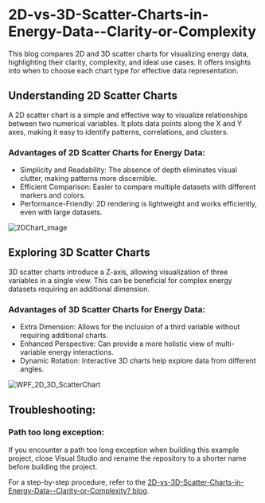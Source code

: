 # 2D-vs-3D-Scatter-Charts-in-Energy-Data--Clarity-or-Complexity
This blog compares 2D and 3D scatter charts for visualizing energy data, highlighting their clarity, complexity, and ideal use cases. It offers insights into when to choose each chart type for effective data representation.

## Understanding 2D Scatter Charts
A 2D scatter chart is a simple and effective way to visualize relationships between two numerical variables. It plots data points along the X and Y axes, making it easy to identify patterns, correlations, and clusters.

### Advantages of 2D Scatter Charts for Energy Data:
* Simplicity and Readability: The absence of depth eliminates visual clutter, making patterns more discernible.
* Efficient Comparison: Easier to compare multiple datasets with different markers and colors.
* Performance-Friendly: 2D rendering is lightweight and works efficiently, even with large datasets.

![2DChart_image](https://github.com/user-attachments/assets/eb985787-fa7a-46d4-bff4-41435daffacd)

## Exploring 3D Scatter Charts
3D scatter charts introduce a Z-axis, allowing visualization of three variables in a single view. This can be beneficial for complex energy datasets requiring an additional dimension.

### Advantages of 3D Scatter Charts for Energy Data:
* Extra Dimension: Allows for the inclusion of a third variable without requiring additional charts.
* Enhanced Perspective: Can provide a more holistic view of multi-variable energy interactions.
* Dynamic Rotation: Interactive 3D charts help explore data from different angles.

![WPF_2D_3D_ScatterChart](https://github.com/user-attachments/assets/2e2be20e-a4fc-405f-9895-e93c45b0db1e)

## Troubleshooting:
### Path too long exception:
If you encounter a path too long exception when building this example project, close Visual Studio and rename the repository to a shorter name before building the project.

For a step-by-step procedure, refer to the [2D-vs-3D-Scatter-Charts-in-Energy-Data--Clarity-or-Complexity? blog]().
